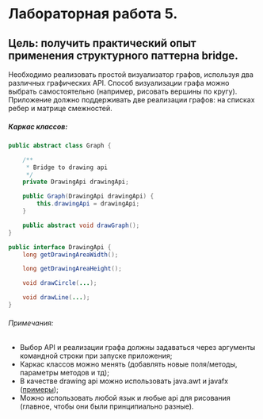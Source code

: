 # Лабораторная работа 5.

## Цель: получить практический опыт применения структурного паттерна bridge.

Необходимо реализовать простой визуализатор графов, используя два различных графических API. Способ визуализации графа
можно выбрать самостоятельно (например, рисовать вершины по кругу). Приложение должно поддерживать две реализации
графов: на списках ребер и матрице смежностей.

##### Каркас классов:

```java
public abstract class Graph {

    /**
     * Bridge to drawing api
     */
    private DrawingApi drawingApi;

    public Graph(DrawingApi drawingApi) {
        this.drawingApi = drawingApi;
    }

    public abstract void drawGraph();
}

public interface DrawingApi {
    long getDrawingAreaWidth();

    long getDrawingAreaHeight();

    void drawCircle(...);

    void drawLine(...);
}
```

###### Примечания:

* Выбор API и реализации графа должны задаваться через аргументы командной строки при запуске приложения;
* Каркас классов можно менять (добавлять новые поля/методы, параметры методов и тд);
* В качестве drawing api можно использовать java.awt и
  javafx ([примеры](https://github.com/akirakozov/software-design/tree/master/java/graphics/));
* Можно использовать любой язык и любые api для рисования (главное, чтобы они были принципиально разные).
